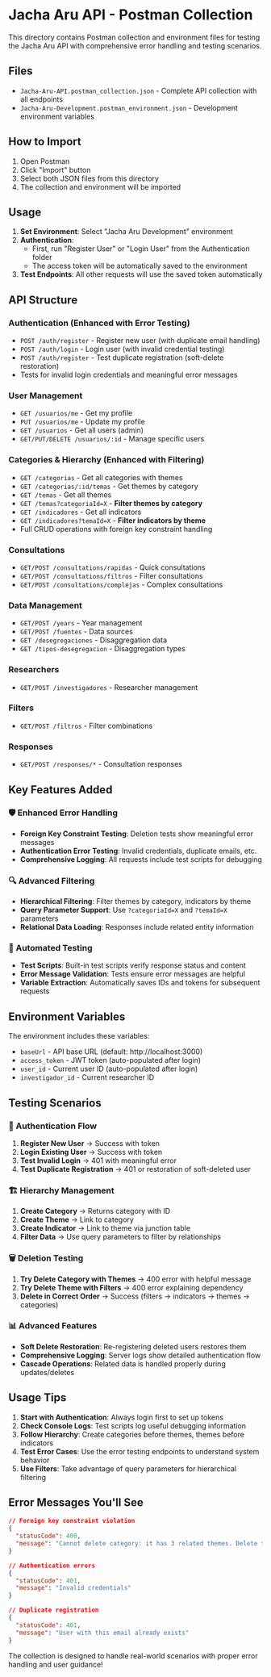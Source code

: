 # Jacha Aru API - Postman Collection

This directory contains Postman collection and environment files for testing the Jacha Aru API with comprehensive error handling and testing scenarios.

## Files

- `Jacha-Aru-API.postman_collection.json` - Complete API collection with all endpoints
- `Jacha-Aru-Development.postman_environment.json` - Development environment variables

## How to Import

1. Open Postman
2. Click "Import" button
3. Select both JSON files from this directory
4. The collection and environment will be imported

## Usage

1. **Set Environment**: Select "Jacha Aru Development" environment
2. **Authentication**: 
   - First, run "Register User" or "Login User" from the Authentication folder
   - The access token will be automatically saved to the environment
3. **Test Endpoints**: All other requests will use the saved token automatically

## API Structure

### Authentication (Enhanced with Error Testing)
- `POST /auth/register` - Register new user (with duplicate email handling)
- `POST /auth/login` - Login user (with invalid credential testing)
- `POST /auth/register` - Test duplicate registration (soft-delete restoration)
- Tests for invalid login credentials and meaningful error messages

### User Management
- `GET /usuarios/me` - Get my profile
- `PUT /usuarios/me` - Update my profile
- `GET /usuarios` - Get all users (admin)
- `GET/PUT/DELETE /usuarios/:id` - Manage specific users

### Categories & Hierarchy (Enhanced with Filtering)
- `GET /categorias` - Get all categories with themes
- `GET /categorias/:id/temas` - Get themes by category
- `GET /temas` - Get all themes  
- `GET /temas?categoriaId=X` - **Filter themes by category**
- `GET /indicadores` - Get all indicators
- `GET /indicadores?temaId=X` - **Filter indicators by theme**
- Full CRUD operations with foreign key constraint handling

### Consultations
- `GET/POST /consultations/rapidas` - Quick consultations
- `GET/POST /consultations/filtros` - Filter consultations  
- `GET/POST /consultations/complejas` - Complex consultations

### Data Management
- `GET/POST /years` - Year management
- `GET/POST /fuentes` - Data sources
- `GET /desegregaciones` - Disaggregation data
- `GET /tipos-desegregacion` - Disaggregation types

### Researchers
- `GET/POST /investigadores` - Researcher management

### Filters
- `GET/POST /filtros` - Filter combinations

### Responses
- `GET/POST /responses/*` - Consultation responses

## Key Features Added

### 🛡️ Enhanced Error Handling
- **Foreign Key Constraint Testing**: Deletion tests show meaningful error messages
- **Authentication Error Testing**: Invalid credentials, duplicate emails, etc.
- **Comprehensive Logging**: All requests include test scripts for debugging

### 🔍 Advanced Filtering
- **Hierarchical Filtering**: Filter themes by category, indicators by theme
- **Query Parameter Support**: Use `?categoriaId=X` and `?temaId=X` parameters
- **Relational Data Loading**: Responses include related entity information

### 🧪 Automated Testing
- **Test Scripts**: Built-in test scripts verify response status and content
- **Error Message Validation**: Tests ensure error messages are helpful
- **Variable Extraction**: Automatically saves IDs and tokens for subsequent requests

## Environment Variables

The environment includes these variables:
- `baseUrl` - API base URL (default: http://localhost:3000)
- `access_token` - JWT token (auto-populated after login)
- `user_id` - Current user ID (auto-populated after login)
- `investigador_id` - Current researcher ID

## Testing Scenarios

### 🔐 Authentication Flow
1. **Register New User** → Success with token
2. **Login Existing User** → Success with token  
3. **Test Invalid Login** → 401 with meaningful error
4. **Test Duplicate Registration** → 401 or restoration of soft-deleted user

### 🏗️ Hierarchy Management
1. **Create Category** → Returns category with ID
2. **Create Theme** → Link to category
3. **Create Indicator** → Link to theme via junction table
4. **Filter Data** → Use query parameters to filter by relationships

### 🗑️ Deletion Testing
1. **Try Delete Category with Themes** → 400 error with helpful message
2. **Try Delete Theme with Filters** → 400 error explaining dependency
3. **Delete in Correct Order** → Success (filters → indicators → themes → categories)

### 📊 Advanced Features
- **Soft Delete Restoration**: Re-registering deleted users restores them
- **Comprehensive Logging**: Server logs show detailed authentication flow
- **Cascade Operations**: Related data is handled properly during updates/deletes

## Usage Tips

1. **Start with Authentication**: Always login first to set up tokens
2. **Check Console Logs**: Test scripts log useful debugging information
3. **Follow Hierarchy**: Create categories before themes, themes before indicators
4. **Test Error Cases**: Use the error testing endpoints to understand system behavior
5. **Use Filters**: Take advantage of query parameters for hierarchical filtering

## Error Messages You'll See

```json
// Foreign key constraint violation
{
  "statusCode": 400,
  "message": "Cannot delete category: it has 3 related themes. Delete themes first."
}

// Authentication errors
{
  "statusCode": 401,
  "message": "Invalid credentials"
}

// Duplicate registration
{
  "statusCode": 401,
  "message": "User with this email already exists"
}
```

The collection is designed to handle real-world scenarios with proper error handling and user guidance!